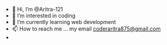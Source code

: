 - 👋 Hi, I’m @Aritra-121
- 👀 I’m interested in coding
- 🌱 I’m currently learning web development
- 📫 How to reach me ... my email coderaritra875@gmail.com
- 

<!---
Aritra-121/Aritra-121 is a ✨ special ✨ repository because its `README.md` (this file) appears on your GitHub profile.
You can click the Preview link to take a look at your changes.
--->
